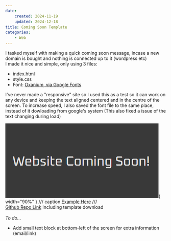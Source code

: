 ```yaml
---
date: 
    created: 2024-11-19
    updated: 2024-12-18
title: Coming Soon Template
categories:
    - Web
---
```


I tasked myself with making a quick coming soon message, incase a new domain is bought and nothing is connected up to it (wordpress etc)
<br>
I made it nice and simple, only using 3 files:

- index.html
- style.css
- Font: [Oxanium, via Google Fonts](https://fonts.google.com/specimen/Oxanium)

I've never made a "responsive" site so I used this as a test so it can work on any device and keeping the text aligned centered and in the centre of the screen. To increase speed, I also saved the font file to the same place, instead of it dowloading from google's system (This also fixed a issue of the text changing during load)

![Preview](/images/comingsoon.png){ width="90%" }
/// caption
[Example Here](https://warmolabs.tf/responsive-site-template/)
///
<br>
[Github Repo Link](https://github.com/MrWarmo/responsive-site-template) Including template download
<br>
<br>
*To do...*

- Add small text block at bottom-left of the screen for extra information (email/link)